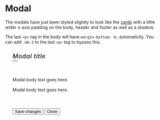 <style>
.modal-content {
	border-radius: 6px;
}
.modal-header,
.modal-footer {
	padding: 12px 24px;
}
.modal-header .modal-title {
	margin: 0;
	letter-spacing: 0.04rem;
	font-weight: 500;
	font-size: 20px;
	text-transform: initial;
	color: var(--bs-dark) !important;
}
.modal-body {
	padding: 24px;
}
.modal-body p {
	margin-bottom: 16px;
}
</style>

# Modal

The modals have just been styled slightly to look like the [cards](../card) with a little wider x-axis padding on the body, header and footer as well as a shadow.

The last `<p>` tag in the body will have `margin-bottom: 0;` automaticlly. You can add `.mb-3` to the last `<p>` tag to bypass this.

<div class="demo">
	<div class="modal text-dark px-7 py-5" style="display: block; position: initial;">
		<div class="modal-dialog">
			<div class="modal-content">
				<div class="modal-header">
					<h5 class="modal-title">Modal title</h5>
					<button class="btn-close" data-bs-dismiss="modal"></button>
				</div>
				<div class="modal-body">
					<p>Modal body text goes here.</p>
					<p>Modal body text goes here.</p>
				</div>
				<div class="modal-footer justify-content-between">
					<button class="btn btn-primary">Save changes</button>
					<button class="btn btn-secondary" data-bs-dismiss="modal">Close</button>
				</div>
			</div>
		</div>
	</div>
</div>